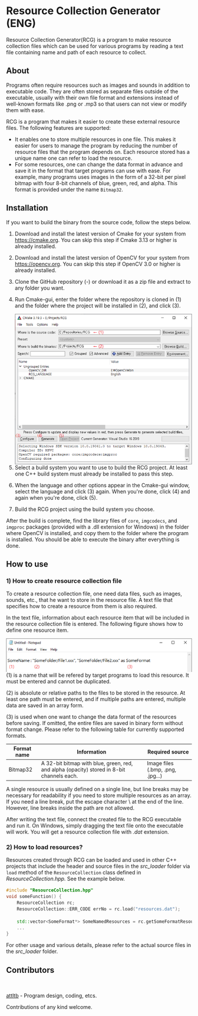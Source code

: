 # Resource Collection Generator (ENG)

Resource Collection Generator(RCG) is a program to make resource collection files which can be used for various programs by reading a text file containing name and path of each resource to collect.





## About

Programs often require resources such as images and sounds in addition to executable code. They are often stored as separate files outside of the executable, usually with their own file format and extensions instead of well-known formats like .png or .mp3 so that users can not view or modify them with ease.

RCG is a program that makes it easier to create these external resource files. The following features are supported:

- It enables one to store multiple resources in one file. This makes it easier for users to manage the program by reducing the number of resource files that the program depends on. Each resource stored has a unique name one can refer to load the resource.
- For some resources, one can change the data format in advance and save it in the format that target programs can use with ease. For example, many programs uses images in the form of a 32-bit per pixel bitmap with four 8-bit channels of blue, green, red, and alpha. This format is provided under the name `Bitmap32`.





## Installation

If you want to build the binary from the source code, follow the steps below.

1. Download and install the latest version of Cmake for your system from https://cmake.org. You can skip this step if Cmake 3.13 or higher is already installed.

2. Download and install the latest version of OpenCV for your system from https://opencv.org. You can skip this step if OpenCV 3.0 or higher is already installed.

3. Clone the GitHub repository (-) or download it as a zip file and extract to any folder you want.

4. Run Cmake-gui, enter the folder where the repository is cloned in (1) and the folder where the project will be installed in (2), and click (3). 

   <img align="left" src="doc\Cmake.eng.png">

5. Select a build system you want to use to build the RCG project. At least one C++ build system must already be installed to pass this step.

6. When the language and other options appear in the Cmake-gui window, select the language and click (3) again. When you're done, click (4) and again when you're done, click (5).

7. Build the RCG project using the build system you choose.

After the build is complete, find the library files of `core`, `imgcodecs`, and `imgproc` packages (provided with a .dll extension for Windows) in the folder where OpenCV is installed, and copy them to the folder where the program is installed. You should be able to execute the binary after everything is done.





## How to use

### 1) How to create resource collection file

To create a resource collection file, one need data files, such as images, sounds, etc., that he want to store in the resource file. A text file that specifies how to create a resource from them is also required. 

In the text file, information about each resource item that will be included in the resource collection file is entered. The following figure shows how to define one resource item.

<img align="left" src="doc\TextSample.eng.png">

(1) is a name that will be refered by target programs to load this resource. It must be entered and cannot be duplicated.

(2) is absolute or relative paths to the files to be stored in the resource. At least one path must be entered, and if multiple paths are entered, multiple data are saved in an array form.

(3) is used when one want to change the data format of the resources before saving. If omitted, the entire files are saved in binary form without format change. Please refer to the following table for currently supported formats.

| Format name | Information                                                  | Required source                   |
| ----------- | ------------------------------------------------------------ | --------------------------------- |
| Bitmap32    | A 32-bit bitmap with blue, green, red, and alpha (opacity) stored in 8-bit channels each. | Image files (.bmp, .png, .jpg...) |

A single resource is usually defined on a single line, but line breaks may be necessary for readability if you need to store multiple resources as an array. If you need a line break, put the escape character \\ at the end of the line. However, line breaks inside the path are not allowed.

After writing the text file, connect the created file to the RCG executable and run it. On Windows, simply dragging the text file onto the executable will work. You will get a resource collection file with *.dat* extension.



### 2) How to load resources?

Resources created through RCG can be loaded and used in other C++ projects that include the header and source files in the *src_loader* folder via `load` method of the `ResourceCollection` class defined in *ResourceCollection.hpp.* See the example below.

```c++
#include "ResourceCollection.hpp"
void someFunction() {
    ResourceCollection rc;
    ResourceCollection::ERR_CODE errNo = rc.load("resources.dat");
    
    std::vector<SomeFormat*> SomeNamedResources = rc.getSomeFormatResource("SomeName");
   	...
}
```

For other usage and various details, please refer to the actual source files in the *src_loader* folder.






## Contributors

<a href="https://github.com/attltb"><img src="https://avatars.githubusercontent.com/u/77376670?v=4" width="100px;" alt=""/></a>

<a href="https://github.com/attltb">attltb</a> - Program design, coding, etcs.

Contributions of any kind welcome.
